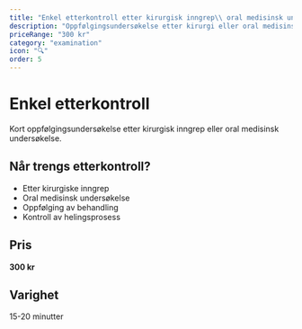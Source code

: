 ```yaml
---
title: "Enkel etterkontroll etter kirurgisk inngrep\\ oral medisinsk undersøking"
description: "Oppfølgingsundersøkelse etter kirurgi eller oral medisinsk undersøkelse"
priceRange: "300 kr"
category: "examination"
icon: "🔍"
order: 5
---
```


# Enkel etterkontroll

Kort oppfølgingsundersøkelse etter kirurgisk inngrep eller oral medisinsk undersøkelse.

## Når trengs etterkontroll?
- Etter kirurgiske inngrep
- Oral medisinsk undersøkelse
- Oppfølging av behandling
- Kontroll av helingsprosess

## Pris
**300 kr**

## Varighet
15-20 minutter
